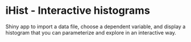 # iHist - Interactive histograms
Shiny app to import a data file, choose a dependent variable, and display a histogram that you can parameterize and explore in an interactive way.
